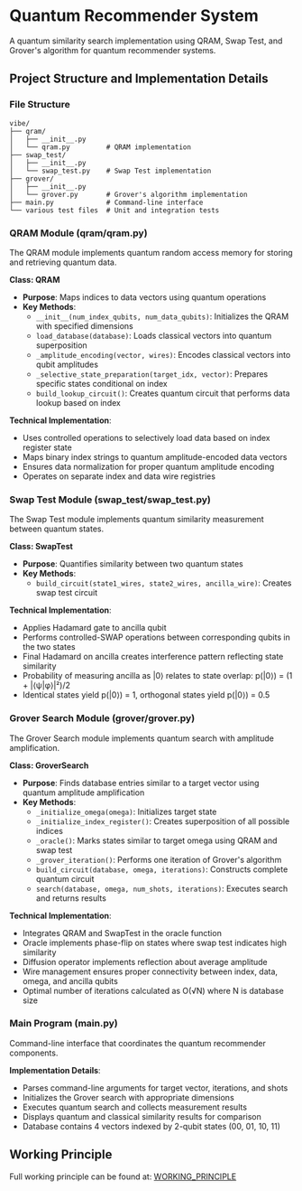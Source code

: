 # Quantum Recommender System

A quantum similarity search implementation using QRAM, Swap Test, and Grover's algorithm for quantum recommender systems.

## Project Structure and Implementation Details

### File Structure

```
vibe/
├── qram/
│   ├── __init__.py
│   └── qram.py         # QRAM implementation
├── swap_test/
│   ├── __init__.py
│   └── swap_test.py    # Swap Test implementation
├── grover/
│   ├── __init__.py
│   └── grover.py       # Grover's algorithm implementation
├── main.py             # Command-line interface
└── various test files  # Unit and integration tests
```

### QRAM Module (qram/qram.py)

The QRAM module implements quantum random access memory for storing and retrieving quantum data.

**Class: QRAM**
- **Purpose**: Maps indices to data vectors using quantum operations
- **Key Methods**:
  - `__init__(num_index_qubits, num_data_qubits)`: Initializes the QRAM with specified dimensions
  - `load_database(database)`: Loads classical vectors into quantum superposition
  - `_amplitude_encoding(vector, wires)`: Encodes classical vectors into qubit amplitudes
  - `_selective_state_preparation(target_idx, vector)`: Prepares specific states conditional on index
  - `build_lookup_circuit()`: Creates quantum circuit that performs data lookup based on index

**Technical Implementation**:
- Uses controlled operations to selectively load data based on index register state
- Maps binary index strings to quantum amplitude-encoded data vectors
- Ensures data normalization for proper quantum amplitude encoding
- Operates on separate index and data wire registries

### Swap Test Module (swap_test/swap_test.py)

The Swap Test module implements quantum similarity measurement between quantum states.

**Class: SwapTest**
- **Purpose**: Quantifies similarity between two quantum states
- **Key Methods**:
  - `build_circuit(state1_wires, state2_wires, ancilla_wire)`: Creates swap test circuit

**Technical Implementation**:
- Applies Hadamard gate to ancilla qubit
- Performs controlled-SWAP operations between corresponding qubits in the two states
- Final Hadamard on ancilla creates interference pattern reflecting state similarity
- Probability of measuring ancilla as |0⟩ relates to state overlap: p(|0⟩) = (1 + |⟨ψ|φ⟩|²)/2
- Identical states yield p(|0⟩) = 1, orthogonal states yield p(|0⟩) = 0.5

### Grover Search Module (grover/grover.py)

The Grover Search module implements quantum search with amplitude amplification.

**Class: GroverSearch**
- **Purpose**: Finds database entries similar to a target vector using quantum amplitude amplification
- **Key Methods**:
  - `_initialize_omega(omega)`: Initializes target state
  - `_initialize_index_register()`: Creates superposition of all possible indices
  - `_oracle()`: Marks states similar to target omega using QRAM and swap test
  - `_grover_iteration()`: Performs one iteration of Grover's algorithm
  - `build_circuit(database, omega, iterations)`: Constructs complete quantum circuit
  - `search(database, omega, num_shots, iterations)`: Executes search and returns results

**Technical Implementation**:
- Integrates QRAM and SwapTest in the oracle function
- Oracle implements phase-flip on states where swap test indicates high similarity
- Diffusion operator implements reflection about average amplitude
- Wire management ensures proper connectivity between index, data, omega, and ancilla qubits
- Optimal number of iterations calculated as O(√N) where N is database size

### Main Program (main.py)

Command-line interface that coordinates the quantum recommender components.

**Implementation Details**:
- Parses command-line arguments for target vector, iterations, and shots
- Initializes the Grover search with appropriate dimensions
- Executes quantum search and collects measurement results
- Displays quantum and classical similarity results for comparison
- Database contains 4 vectors indexed by 2-qubit states (00, 01, 10, 11)

## Working Principle

Full working principle can be found at: [WORKING_PRINCIPLE](WORKING_PRINCIPLE.md)
